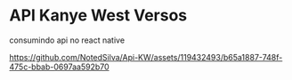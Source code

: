 # API Kanye West Versos

consumindo api no react native





https://github.com/NotedSilva/Api-KW/assets/119432493/b65a1887-748f-475c-bbab-0697aa592b70

